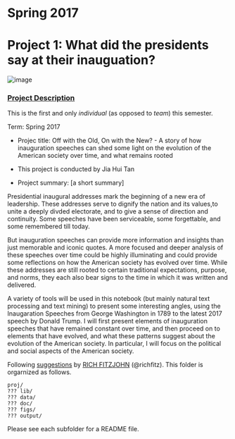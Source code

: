 # Spring 2017
# Project 1: What did the presidents say at their inauguation?

![image](figs/title.jpg)

### [Project Description](doc/)
This is the first and only *individual* (as opposed to *team*) this semester. 

Term: Spring 2017

+ Projec title: Off with the Old, On with the New? - A story of how inauguration speeches can shed some light on the evolution of the American society over time, and what remains rooted
+ This project is conducted by Jia Hui Tan

+ Project summary: [a short summary] 

Presidential inaugural addresses mark the beginning of a new era of leadership. These addresses serve to dignify the nation and its values,to unite a deeply divded electorate, and to give a sense of direction and continuity. Some speeches have been serviceable, some forgettable, and some remembered till today. 

But inauguration speeches can provide more information and insights than just memorable and iconic quotes. A more focused and deeper analysis of these speeches over time could be highly illuminating and could provide some reflections on how the American society has evolved over time. While these addresses are still rooted to certain traditional expectations, purpose, and norms, they each also bear signs to the time in which it was written and delivered.

A variety of tools will be used in this notebook (but mainly natural text processing and text mining) to present some interesting angles, using the Inaugaration Speeches from George Washington in 1789 to the latest 2017 speech by Donald Trump. I will first present elements of inauguration speeches that have remained constant over time, and then proceed on to elements that have evolved, and what these patterns suggest about the evolution of the American society. In particular, I will focus on the political and social aspects of the American society.

Following [suggestions](http://nicercode.github.io/blog/2013-04-05-projects/) by [RICH FITZJOHN](http://nicercode.github.io/about/#Team) (@richfitz). This folder is orgarnized as follows.

```
proj/
??? lib/
??? data/
??? doc/
??? figs/
??? output/
```

Please see each subfolder for a README file.
